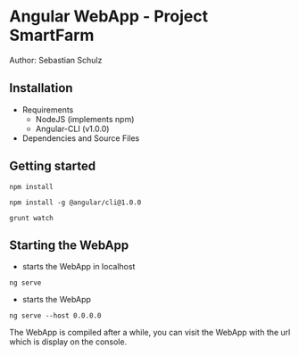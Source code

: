 # Angular WebApp - Project SmartFarm

Author: Sebastian Schulz 

## Installation

* Requirements
	* NodeJS (implements npm)
	* Angular-CLI (v1.0.0)
* Dependencies and Source Files

## Getting started

```
npm install
```

```
npm install -g @angular/cli@1.0.0
```
	
```
grunt watch
```

## Starting the WebApp

* starts the WebApp in localhost
```
ng serve
```
* starts the WebApp
```
ng serve --host 0.0.0.0
```

The WebApp is compiled after a while, you can visit the WebApp with the url which is display on the console.